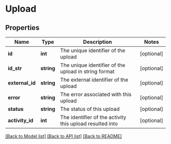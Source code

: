 # Upload

## Properties
Name | Type | Description | Notes
------------ | ------------- | ------------- | -------------
**id** | **int** | The unique identifier of the upload | [optional] 
**id_str** | **string** | The unique identifier of the upload in string format | [optional] 
**external_id** | **string** | The external identifier of the upload | [optional] 
**error** | **string** | The error associated with this upload | [optional] 
**status** | **string** | The status of this upload | [optional] 
**activity_id** | **int** | The identifier of the activity this upload resulted into | [optional] 

[[Back to Model list]](../README.md#documentation-for-models) [[Back to API list]](../README.md#documentation-for-api-endpoints) [[Back to README]](../README.md)


